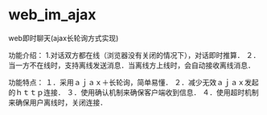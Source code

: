 # web_im_ajax
web即时聊天(ajax长轮询方式实现)

功能介绍：
1.对话双方都在线（浏览器没有关闭的情况下），对话即时推算．
２．当一方不在线时，支持离线发送消息．当离线方上线时，会自动接收离线消息．

功能特点：
１．采用ａｊａｘ＋长轮询，简单易懂．
２．减少无效ａｊａｘ发起的ｈｔｔｐ连接．
３．使用确认机制来确保客户端收到信息．
４．使用超时机制来确保用户离线时，关闭连接．
